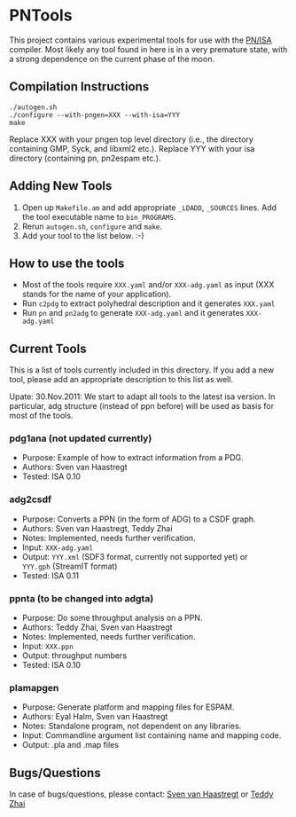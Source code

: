 PNTools
=======

This project contains various experimental tools for use with the [PN/ISA](http://repo.or.cz/w/isa.git) compiler. 
Most likely any tool found in here is in a very premature state, with a strong
dependence on the current phase of the moon.


Compilation Instructions
------------------------
    ./autogen.sh
    ./configure --with-pngen=XXX --with-isa=YYY
    make
Replace XXX with your pngen top level directory (i.e., the directory 
containing GMP, Syck, and libxml2 etc.).
Replace YYY with your isa directory (containing pn, pn2espam etc.).


Adding New Tools
----------------

1. Open up `Makefile.am` and add appropriate `_LDADD`, `_SOURCES` lines. Add the tool
   executable name to `bin_PROGRAMS`.
2. Rerun `autogen.sh`, `configure` and `make`.
3. Add your tool to the list below. :-)


How to use the tools
--------------------

- Most of the tools require `XXX.yaml` and/or `XXX-adg.yaml` as input (XXX stands for the name of your application).
- Run `c2pdg` to extract polyhedral description and it generates `XXX.yaml`
- Run `pn` and `pn2adg` to generate `XXX-adg.yaml` and it generates `XXX-adg.yaml` 


Current Tools
-------------
This is a list of tools currently included in this directory. If you add a new
tool, please add an appropriate description to this list as well.

Upate: 30.Nov.2011: We start to adapt all tools to the latest isa version.
        In particular, adg structure (instead of ppn before) will be used as basis for most of the tools.

### pdg1ana (not updated currently)
* Purpose: Example of how to extract information from a PDG.
* Authors: Sven van Haastregt
* Tested:  ISA 0.10

### adg2csdf
* Purpose: Converts a PPN (in the form of ADG) to a CSDF graph.
* Authors: Sven van Haastregt, Teddy Zhai
* Notes:   Implemented, needs further verification.
* Input:   `XXX-adg.yaml`
* Output:  `YYY.xml` (SDF3 format, currently not supported yet) or  
           `YYY.gph` (StreamIT format)
* Tested:  ISA 0.11

### ppnta (to be changed into adgta)
* Purpose: Do some throughput analysis on a PPN.
* Authors: Teddy Zhai, Sven van Haastregt
* Notes:   Implemented, needs further verification.
* Input:   `XXX.ppn`
* Output:  throughput numbers
* Tested:  ISA 0.10

### plamapgen
* Purpose: Generate platform and mapping files for ESPAM.
* Authors: Eyal Halm, Sven van Haastregt
* Notes:   Standalone program, not dependent on any libraries.
* Input:   Commandline argument list containing name and mapping code.
* Output:  .pla and .map files


Bugs/Questions
--------------
In case of bugs/questions, please contact: [Sven van Haastregt](https://github.com/svenvh) or [Teddy Zhai](https://github.com/tzhai)



